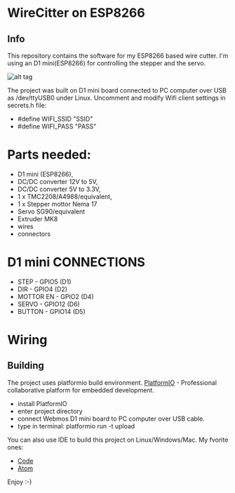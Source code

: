 # WireCitter on ESP8266

## Info

This repository contains the software for my ESP8266 based wire cutter.
I'm using an D1 mini(ESP8266) for controlling the stepper and the servo.

![alt tag](https://github.com/BubuHub/ESP8266_WireCutter/blob/main/blob/assets/wirecutter.jpg)

The project was built on D1 mini board connected to PC computer over USB as /dev/ttyUSB0 under Linux.
Uncomment and modify Wifi client settings in secrets.h file:
* #define WIFI_SSID                "SSID"
* #define WIFI_PASS                "PASS"

# Parts needed:
* D1 mini (ESP8266),
* DC/DC converter 12V to 5V,
* DC/DC converter 5V to 3.3V,
* 1 x TMC2208/A4988/equivalent,
* 1 x Stepper mottor Nema 17
* Servo SG90/equivalent
* Extruder MK8
* wires
* connectors

# D1 mini CONNECTIONS
* STEP      - GPIO5  (D1)
* DIR       - GPIO4  (D2)
* MOTTOR EN - GPIO2  (D4)
* SERVO     - GPIO12 (D6)
* BUTTON    - GPIO14 (D5)

# Wiring



## Building

The project uses platformio build environment. 
[PlatformIO](https://platformio.org/) - Professional collaborative platform for embedded development.

* install PlatformIO
* enter project directory
* connect Webmos D1 mini board to PC computer over USB cable.
* type in terminal:
  platformio run -t upload

You can also use IDE to build this project on Linux/Windows/Mac. My fvorite ones:
* [Code](https://code.visualstudio.com/) 
* [Atom](https://atom.io/)

Enjoy :-)

